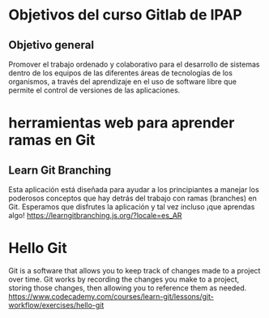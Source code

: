 # Objetivos del curso Gitlab de IPAP
## Objetivo general
Promover el trabajo ordenado y colaborativo para el desarrollo de sistemas dentro de los equipos de
las diferentes áreas de tecnologías de los organismos, a través del aprendizaje en el uso de software
libre que permite el control de versiones de las aplicaciones.
# herramientas web para aprender ramas en Git
## Learn Git Branching
Esta aplicación está diseñada para ayudar a los principiantes a manejar los poderosos conceptos que hay detrás del trabajo con ramas (branches) en Git. Esperamos que disfrutes la aplicación y tal vez incluso ¡que aprendas algo!
https://learngitbranching.js.org/?locale=es_AR

# Hello Git
Git is a software that allows you to keep track of changes made to a project over time. Git works by recording the changes you make to a project, storing those changes, then allowing you to reference them as needed.
https://www.codecademy.com/courses/learn-git/lessons/git-workflow/exercises/hello-git
